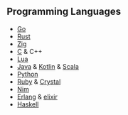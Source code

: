 ## Programming Languages

- [Go](https://go.dev/tour/welcome/1)
- [Rust](https://doc.rust-lang.org/book/index.html)
- [Zig](https://ziglang.org/learn/overview/)
- [C](https://blog.bradfieldcs.com/how-to-learn-c-59222a627a4c) & C++
- [Lua](https://www.lua.org/)
- [Java](https://dev.java/learn/) & [Kotlin](https://kotlinlang.org/docs/getting-started.html) & [Scala](https://docs.scala-lang.org/tutorials/scala-for-java-programmers.html)
- [Python](https://docs.python.org/3/tutorial/)
- [Ruby](https://www.ruby-lang.org/en/documentation/quickstart/) & [Crystal](https://crystal-lang.org/)
- [Nim](https://nim-lang.org/docs/tut1.html)
- [Erlang](https://www.erlang.org/doc/getting_started/intro.html#prerequisites) & [elixir](https://elixir-lang.org/getting-started/introduction.html)
- [Haskell](https://www.haskell.org/get-started/)
